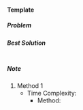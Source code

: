 #### Template
##### Problem

##### Best Solution
```python
```
##### Note
1. Method 1
    * Time Complexity:
        * Method:


